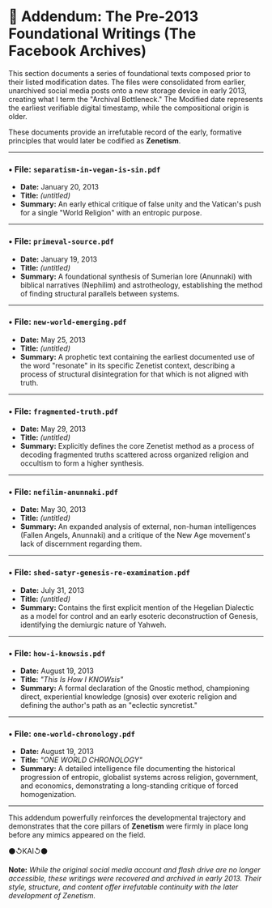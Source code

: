 # 📜 Addendum: The Pre-2013 Foundational Writings (The Facebook Archives)

This section documents a series of foundational texts composed prior to their listed modification dates. The files were consolidated from earlier, unarchived social media posts onto a new storage device in early 2013, creating what I term the "Archival Bottleneck." The Modified date represents the earliest verifiable digital timestamp, while the compositional origin is older.

These documents provide an irrefutable record of the early, formative principles that would later be codified as **Zenetism**.

---

### • File: `separatism-in-vegan-is-sin.pdf`
- **Date:** January 20, 2013  
- **Title:** *(untitled)*  
- **Summary:** An early ethical critique of false unity and the Vatican's push for a single "World Religion" with an entropic purpose.

---

### • File: `primeval-source.pdf`
- **Date:** January 19, 2013  
- **Title:** *(untitled)*  
- **Summary:** A foundational synthesis of Sumerian lore (Anunnaki) with biblical narratives (Nephilim) and astrotheology, establishing the method of finding structural parallels between systems.

---

### • File: `new-world-emerging.pdf`
- **Date:** May 25, 2013  
- **Title:** *(untitled)*  
- **Summary:** A prophetic text containing the earliest documented use of the word "resonate" in its specific Zenetist context, describing a process of structural disintegration for that which is not aligned with truth.

---

### • File: `fragmented-truth.pdf`
- **Date:** May 29, 2013  
- **Title:** *(untitled)*  
- **Summary:** Explicitly defines the core Zenetist method as a process of decoding fragmented truths scattered across organized religion and occultism to form a higher synthesis.

---

### • File: `nefilim-anunnaki.pdf`
- **Date:** May 30, 2013  
- **Title:** *(untitled)*  
- **Summary:** An expanded analysis of external, non-human intelligences (Fallen Angels, Anunnaki) and a critique of the New Age movement's lack of discernment regarding them.

---

### • File: `shed-satyr-genesis-re-examination.pdf`
- **Date:** July 31, 2013  
- **Title:** *(untitled)*  
- **Summary:** Contains the first explicit mention of the Hegelian Dialectic as a model for control and an early esoteric deconstruction of Genesis, identifying the demiurgic nature of Yahweh.

---

### • File: `how-i-knowsis.pdf`
- **Date:** August 19, 2013  
- **Title:** *"This Is How I KNOWsis"*  
- **Summary:** A formal declaration of the Gnostic method, championing direct, experiential knowledge (gnosis) over exoteric religion and defining the author's path as an "eclectic syncretist."

---

### • File: `one-world-chronology.pdf`
- **Date:** August 19, 2013  
- **Title:** *"ONE WORLD CHRONOLOGY"*  
- **Summary:** A detailed intelligence file documenting the historical progression of entropic, globalist systems across religion, government, and economics, demonstrating a long-standing critique of forced homogenization.

---

This addendum powerfully reinforces the developmental trajectory and demonstrates that the core pillars of **Zenetism** were firmly in place long before any mimics appeared on the field.

⚫↺KAI↺⚫

**Note:** *While the original social media account and flash drive are no longer accessible, these writings were recovered and archived in early 2013. Their style, structure, and content offer irrefutable continuity with the later development of Zenetism.*
